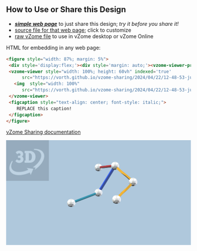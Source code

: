 
## How to Use or Share this Design

 - [***simple web page***](<https://vorth.github.io/vzome-sharing/2024/04/22/12-48-53-junkme-no-really/>) to just share this design; *try it before you share it!*
 - [source file for that web page](<https://github.com/vorth/vzome-sharing/edit/main/2024/04/22/12-48-53-junkme-no-really/index.md>); click to customize
 - [raw vZome file](<https://raw.githubusercontent.com/vorth/vzome-sharing/main/2024/04/22/12-48-53-junkme-no-really/junkme-no-really.vZome>) to use in vZome desktop or vZome Online
 
 HTML for embedding in any web page:
 ```html
<figure style="width: 87%; margin: 5%">
  <div style='display:flex;'><div style='margin: auto;'><vzome-viewer-previous label='prev step'></vzome-viewer-previous><vzome-viewer-next label='next step'></vzome-viewer-next></div></div>
  <vzome-viewer style="width: 100%; height: 60vh" indexed='true'
       src="https://vorth.github.io/vzome-sharing/2024/04/22/12-48-53-junkme-no-really/junkme-no-really.vZome" >
    <img  style="width: 100%"
       src="https://vorth.github.io/vzome-sharing/2024/04/22/12-48-53-junkme-no-really/junkme-no-really.png" >
  </vzome-viewer>
  <figcaption style="text-align: center; font-style: italic;">
     REPLACE this caption!
  </figcaption>
</figure>

 ```

[vZome Sharing documentation](https://vzome.github.io/vzome/sharing.html#how-it-works)

![Image](<junkme-no-really.png>)

